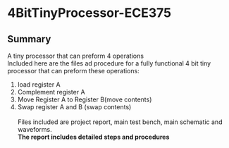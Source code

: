 # 4BitTinyProcessor-ECE375
## Summary
A tiny processor that can preform 4 operations <br>
Included here are the files ad procedure for a fully functional 4 bit tiny processor that can preform these operations: <br>
1) load register A <br>
2) Complement register A <br>
3) Move Register A to Register B(move contents) <br>
4) Swap register A and B (swap contents) <br> <br>
Files included are project report, main test bench, main schematic and waveforms. <br>
**The report includes detailed steps and procedures**

